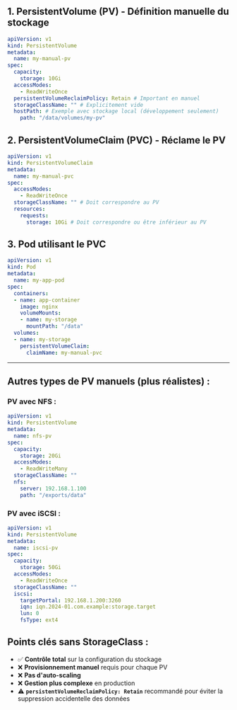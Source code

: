 

## 1. PersistentVolume (PV) - Définition manuelle du stockage

```yaml
apiVersion: v1
kind: PersistentVolume
metadata:
  name: my-manual-pv
spec:
  capacity:
    storage: 10Gi
  accessModes:
    - ReadWriteOnce
  persistentVolumeReclaimPolicy: Retain # Important en manuel
  storageClassName: "" # Explicitement vide
  hostPath: # Exemple avec stockage local (développement seulement)
    path: "/data/volumes/my-pv"
```

## 2. PersistentVolumeClaim (PVC) - Réclame le PV

```yaml
apiVersion: v1
kind: PersistentVolumeClaim
metadata:
  name: my-manual-pvc
spec:
  accessModes:
    - ReadWriteOnce
  storageClassName: "" # Doit correspondre au PV
  resources:
    requests:
      storage: 10Gi # Doit correspondre ou être inférieur au PV
```

## 3. Pod utilisant le PVC

```yaml
apiVersion: v1
kind: Pod
metadata:
  name: my-app-pod
spec:
  containers:
  - name: app-container
    image: nginx
    volumeMounts:
    - name: my-storage
      mountPath: "/data"
  volumes:
  - name: my-storage
    persistentVolumeClaim:
      claimName: my-manual-pvc
```

---

## Autres types de PV manuels (plus réalistes) :

### PV avec NFS :
```yaml
apiVersion: v1
kind: PersistentVolume
metadata:
  name: nfs-pv
spec:
  capacity:
    storage: 20Gi
  accessModes:
    - ReadWriteMany
  storageClassName: ""
  nfs:
    server: 192.168.1.100
    path: "/exports/data"
```

### PV avec iSCSI :
```yaml
apiVersion: v1
kind: PersistentVolume
metadata:
  name: iscsi-pv
spec:
  capacity:
    storage: 50Gi
  accessModes:
    - ReadWriteOnce
  storageClassName: ""
  iscsi:
    targetPortal: 192.168.1.200:3260
    iqn: iqn.2024-01.com.example:storage.target
    lun: 0
    fsType: ext4
```

## Points clés sans StorageClass :

- ✅ **Contrôle total** sur la configuration du stockage
- ❌ **Provisionnement manuel** requis pour chaque PV
- ❌ **Pas d'auto-scaling** 
- ❌ **Gestion plus complexe** en production
- ⚠️ **`persistentVolumeReclaimPolicy: Retain`** recommandé pour éviter la suppression accidentelle des données